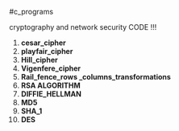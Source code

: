 #c_programs

cryptography and network security CODE !!!

 1. **cesar_cipher**
 2. **playfair_cipher** 
 3. **Hill_cipher**
 4. **Vigenfere_cipher**
 5. **Rail_fence_rows _columns_transformations** 
 6. **RSA ALGORITHM**
 7. **DIFFIE_HELLMAN**
 8. **MD5**
 9. **SHA_1**
 10. **DES**
